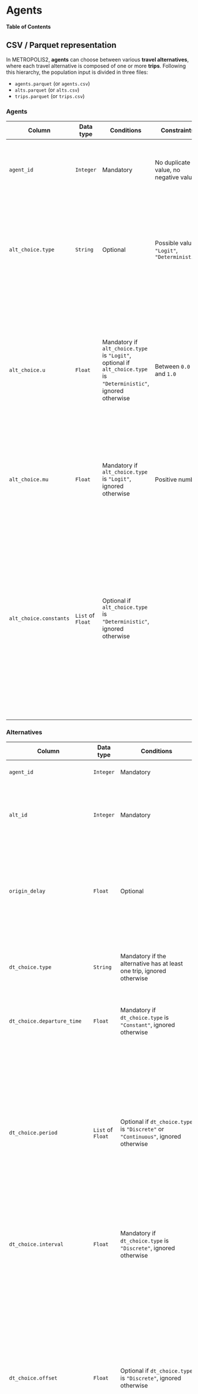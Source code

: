 # Agents

**Table of Contents**

<!-- toc -->

## CSV / Parquet representation

In METROPOLIS2, **agents** can choose between various **travel alternatives**, where each travel
alternative is composed of one or more **trips**.
Following this hierarchy, the population input is divided in three files:

- `agents.parquet` (or `agents.csv`)
- `alts.parquet` (or `alts.csv`)
- `trips.parquet` (or `trips.csv`)

### Agents

| Column | Data type | Conditions | Constraints | Description |
| ------ | --------- | ---------- | ----------- | ----------- |
| `agent_id` | `Integer` | Mandatory | No duplicate value, no negative value | Identifier of the agent (used to match with the alternatives and used in the output) |
| `alt_choice.type` | `String` | Optional | Possible values: `"Logit"`, `"Deterministic"` | Type of choice model for the choice of an alternative (See [Discrete choice model](#discrete-choice-model)). If `null`, the agent always chooses the first alternative. |
| `alt_choice.u` | `Float` | Mandatory if `alt_choice.type` is `"Logit"`, optional if `alt_choice.type` is `"Deterministic"`, ignored otherwise | Between `0.0` and `1.0` | Standard uniform draw to simulate the chosen alternative using [inverse transform sampling](https://en.wikipedia.org/wiki/Inverse_transform_sampling). For a deterministic choice, it is only used in case of tie and the default value is `0.0` (i.e., the first value is chosen in case of tie). |
| `alt_choice.mu` | `Float` | Mandatory if `alt_choice.type` is `"Logit"`, ignored otherwise | Positive number | Variance of the stochastic terms in the utility function, larger values correspond to "more stochasticity" |
| `alt_choice.constants` | `List` of `Float` | Optional if `alt_choice.type` is `"Deterministic"`, ignored otherwise | | Constant value added to the utility of each alternative. Useful to simulate a Multinomial Logit model (or any other discrete-choice model) with randomly drawn values for the stochastic terms. If the number of constants does not match the number of alternatives, the constants are cycled over. |

### Alternatives

| Column | Data type | Conditions | Constraints | Description |
| ------ | --------- | ---------- | ----------- | ----------- |
| `agent_id` | `Integer` | Mandatory | Value must exist in the `agents` file | Identifier of the agent |
| `alt_id` | `Integer` | Mandatory | No duplicate value over agents, no negative value | Identifier of the agent's alternative (used to match with the trips and used in the output) |
| `origin_delay` | `Float` | Optional | Non-negative number | Time in seconds that the agent has to wait between the chosen departure time and the start of the first trip. Default is zero. |
| `dt_choice.type` | `String` | Mandatory if the alternative has at least one trip, ignored otherwise | Possible values: `"Constant"`, `"Discrete"`, `"Continuous"` | Type of choice model for the departure-time choice (See [Departure-time choice](#departure-time-choice)). |
| `dt_choice.departure_time` | `Float` | Mandatory if `dt_choice.type` is `"Constant"`, ignored otherwise | Non-negative number | Departure time that will always be selected for this alternative |
| `dt_choice.period` | `List` of `Float` | Optional if `dt_choice.type` is `"Discrete"` or `"Continuous"`, ignored otherwise | The list must have exactly two values, both values must be positive, the second value must be larger than the first one, the period must be within the simulation period | Period of time `[t0, t1]` in which the departure time is chosen, where `t0` and `t1` are expressed in number of seconds after midnight. Only relevant for `"Discrete"` and `"Continuous"` departure-time model. If `null`, the departure time is chosen over the entire simulation period. |
| `dt_choice.interval` | `Float` | Mandatory if `dt_choice.type` is `"Discrete"`, ignored otherwise | Positive number | Time in seconds between two intervals of departure time. |
| `dt_choice.offset` | `Float` | Optional if `dt_choice.type` is `"Discrete"`, ignored otherwise | | Offset time (in seconds) added to the selected departure time. If it is zero (default), the selected departure times are always the center of the choice intervals. It is recommanded to set this value to a random uniform number in the interval `[-interval / 2, interval / 2]` so that the departure times are spread uniformly instead an interval. |
| `dt_choice.model.type` | `String` | Mandatory if `dt_choice.type` is `"Discrete"` or `"Continuous"`, ignored otherwise | Possible values: `"Logit"`, `"Deterministic"` (only for `"Discrete"`) | Type of choice model for departure-time choice. |
| `dt_choice.model.u` | `Float` | Mandatory if `dt_choice.type` is `"Discrete"` or `"Continuous"`, ignored otherwise | Between `0.0` and `1.0` | Standard uniform draw to simulate the chosen alternative using [inverse transform sampling](https://en.wikipedia.org/wiki/Inverse_transform_sampling). For a deterministic choice, it is only used in case of tie. |
| `dt_choice.model.mu` | `Float` | Mandatory if `dt_choice.model.type` is `"Logit"`, ignored otherwise | Positive number | Variance of the stochastic terms in the utility function, larger values correspond to "more stochasticity" |
| `dt_choice.model.constants` | `List` of `Float` | Optional if `dt_choice.model.type` is `"Deterministic"`, ignored otherwise | | Constant value added to the utility of each alternative. Useful to simulate a Multinomial Logit model (or any other discrete-choice model) with randomly drawn values for the stochastic terms. If the number of constants does not match the number of alternatives, the constants are cycled over. |
| `constant_utility` | `Float` | Optional | | Constant utility level added to the utility of this alternative. By default, the constant is zero. |
| `alpha` | `Float` | Optional | | Coefficient of degree 1 in the polynomial utility function of the total travel time of the alternative. The value must be expressed in *negative* utility unit per second of travel time, i.e., **positive values represent a utility loss.** This usually corresponds to the "value of travel time savings", divided by 3600. By default, the coefficient is zero. |
| `total_travel_utility.one` | `Float` | Optional | | Coefficient of degree 1 in the polynomial utility function of the total travel time of the alternative. The value must be expressed in utility unit per second of travel time. Compared to a value of time `VOT`, typically expressed as a cost in monetary units per hour, this coefficient should be `-VOT / 3600`. By default, the coefficient is zero. |
| `total_travel_utility.two` | `Float` | Optional | | Coefficient of degree 2 in the polynomial utility function of the total travel time of the alternative. The value must be expressed in utility unit per second of travel time. By default, the coefficient is zero. |
| `total_travel_utility.three` | `Float` | Optional | | Coefficient of degree 3 in the polynomial utility function of the total travel time of the alternative. The value must be expressed in utility unit per second of travel time. By default, the coefficient is zero. |
| `total_travel_utility.four` | `Float` | Optional | | Coefficient of degree 4 in the polynomial utility function of the total travel time of the alternative. The value must be expressed in utility unit per second of travel time. By default, the coefficient is zero. |
| `origin_utility.type` | `String` | Optional | Possible values: `"Linear"` | Type of utility function used for the schedule delay at origin (a function of the departure time from origin of the first trip, before the origin delay is elapsed). If `null`, there is no schedule utility at origin. |
| `origin_utility.tstar` | `String` | Mandatory if `origin_utility.type` is `"Linear"`, ignored otherwise |  | Center of the desired departure-time window from origin, in number of seconds after midnight. |
| `origin_utility.beta` | `String` | Optional if `origin_utility.type` is `"Linear"`, ignored otherwise |  | Penalty for departing earlier than the desired departure time, in utility units per second. **Positive values represent a utility loss.** If `null`, the value is zero. |
| `origin_utility.gamma` | `String` | Optional if `origin_utility.type` is `"Linear"`, ignored otherwise |  | Penalty for departing later than the desired departure time, in utility units per second. **Positive values represent a utility loss.** If `null`, the value is zero. |
| `origin_utility.delta` | `String` | Optional if `origin_utility.type` is `"Linear"`, ignored otherwise | Non-negative number | Length of the desired departure-time window from origin, in seconds. The window is then `[tstar - delta / 2, tstar + delta / 2]`. If `null`, the value is zero. |
| `destination_utility.type` | `String` | Optional | Possible values: `"Linear"` | Type of utility function used for the schedule delay at destination (a function of the arrival time at destination of the last trip, after the trip's stopping time elapses). If `null`, there is no schedule utility at destination. |
| `destination_utility.tstar` | `String` | Mandatory if `destination_utility.type` is `"Linear"`, ignored otherwise |  | Center of the desired arrival-time window at destination, in number of seconds after midnight. |
| `destination_utility.beta` | `String` | Optional if `destination_utility.type` is `"Linear"`, ignored otherwise |  | Penalty for arriving earlier than the desired arrival time, in utility units per second. **Positive values represent a utility loss.** If `null`, the value is zero. |
| `destination_utility.gamma` | `String` | Optional if `destination_utility.type` is `"Linear"`, ignored otherwise |  | Penalty for arriving later than the desired arrival time, in utility units per second. **Positive values represent a utility loss.** If `null`, the value is zero. |
| `destination_utility.delta` | `String` | Optional if `destination_utility.type` is `"Linear"`, ignored otherwise | Non-negative number | Length of the desired arrival-time window at destination, in seconds. The window is then `[tstar - delta / 2, tstar + delta / 2]`. If `null`, the value is zero. |
| `pre_compute_route` | `Boolean` | Optional | | When this alternative is selected, if `true` (default), the routes (for all road trips of this alternative) are computed before the day start. If `false`, the routes are computed when the road trip start which means that the actual departure time is used (not the expected one). Leaving this to `true` is recommanded to make the simulation faster. |


### Trips

| Column | Data type | Conditions | Constraints | Description |
| ------ | --------- | ---------- | ----------- | ----------- |
| `agent_id` | `Integer` | Mandatory | Value must exist in the `agents` file | Identifier of the agent |
| `alt_id` | `Integer` | Mandatory | Value must exist in the `alternatives` file | Identifier of the alternative |
| `trip_id` | `Integer` | Mandatory | No duplicate value over alternatives, no negative value | Identifier of the alternative's trip (used in the output) |
| `class.type` | `String` | Mandatory | Possible values: `"Road"`, `"Virtual"` | Type of the trip (See [Trip types](#trip-types)) |
| `class.origin` | `Integer` | Mandatory if `class.type` is `"Road"`, ignored otherwise | Value must match the id of a node in the road network | Origin node of the trip. |
| `class.destination` | `Integer` | Mandatory if `class.type` is `"Road"`, ignored otherwise | Value must match the id of a node in the road network | Destination node of the trip. |
| `class.vehicle` | `Integer` | Mandatory if `class.type` is `"Road"`, ignored otherwise | Value must match the id of a vehicle type | Identifier of the vehicle type to be used for this trip. |
| `class.route` | `List` of `Integer` | Optional if `class.type` is `"Road"`, ignored otherwise | All values must match the id of an edge in the road network | Route to be followed by the agent when taking this trip. If `null`, the fastest route at the time of departure is taken. |
| `class.travel_time` | `Float` | Optional if `class.type` is `"Virtual"`, ignored otherwise | Non-negative number | Exogenous travel time of this trip, in seconds. If `null`, the travel time is zero. |
| `stopping_time` | `Float` | Optional | Non-negative number | Time in seconds that the agent spends at the trip's destination before starting the next trip. In an activity-based model, this would correspond to the activity duration. |
| `constant_utility` | `Float` | Optional | | Constant utility level added to the utility of this trip. By default, the constant is zero. |
| `alpha` | `Float` | Optional | | Coefficient of degree 1 in the polynomial utility function of the travel time of this trip. The value must be expressed in negative utility unit per second of travel time, i.e., **positive values represent a utility loss.** This usually corresponds to the "value of travel time savings", divided by 3600. By default, the coefficient is zero. |
| `travel_utility.one` | `Float` | Optional | | Coefficient of degree 1 in the polynomial utility function of the travel time of this trip. The value must be expressed in utility unit per second of travel time. By default, the coefficient is zero. |
| `travel_utility.two` | `Float` | Optional | | Coefficient of degree 2 in the polynomial utility function of the travel time of this trip. The value must be expressed in utility unit per second of travel time. By default, the coefficient is zero. |
| `travel_utility.three` | `Float` | Optional | | Coefficient of degree 3 in the polynomial utility function of the travel time of this trip. The value must be expressed in utility unit per second of travel time. By default, the coefficient is zero. |
| `travel_utility.four` | `Float` | Optional | | Coefficient of degree 4 in the polynomial utility function of the travel time of this trip. The value must be expressed in utility unit per second of travel time. By default, the coefficient is zero. |
| `schedule_utility.type` | `String` | Optional | Possible values: `"Linear"` | Type of utility function used for the schedule delay at destination (a function of the arrival time at destination of this trip). If `null`, there is no schedule utility for this trip. |
| `schedule_utility.tstar` | `String` | Mandatory if `schedule_utility.type` is `"Linear"`, ignored otherwise |  | Center of the desired arrival-time window at destination, in number of seconds after midnight. |
| `schedule_utility.beta` | `String` | Optional if `schedule_utility.type` is `"Linear"`, ignored otherwise |  | Penalty for arriving earlier than the desired arrival time, in utility units per second. **Positive values represent a utility loss.** If `null`, the value is zero. |
| `schedule_utility.gamma` | `String` | Optional if `schedule_utility.type` is `"Linear"`, ignored otherwise |  | Penalty for arriving later than the desired arrival time, in utility units per second. **Positive values represent a utility loss.** If `null`, the value is zero. |
| `schedule_utility.delta` | `String` | Optional if `schedule_utility.type` is `"Linear"`, ignored otherwise | Non-negative number | Length of the desired arrival-time window at destination, in seconds. The window is then `[tstar - delta / 2, tstar + delta / 2]`. If `null`, the value is zero. |


### Additional constraints

- At least one alternative in `alts.parquet` for each `agent_id` in `agents.parquet`.
- For each trip in `trips.parquet`, a corresponding pair `(agent_id, alt_id)` must exist in
  `alts.parquet`.

## Modeling considerations

### No-trip alternatives

It is not mandatory to have at least one trip for each alternative.
When there is an alternative with no trip, the agent will simply not travel during the simulated
day.
The `constant_utility` parameter can be used at the alternative-level to set the utility of the
alternative.

### Discrete Choice Model

In METROPOLIS2, there are two types of discrete choice models: **Deterministic** and **Logit**.

#### Deterministic choice model

With a deterministic choice model, the alternative with the largest utility is chosen.

A deterministic choice model can have up to two parameters: `u` and `constants`.
The parameter `u` must be a `float` between `0.0` and `1.0`.
This parameter is only used in case of tie (there are two or more alternatives with the exact same
utility).
If there are two such alternatives, the first one is chosen if `u <= 0.5`; the second one is chosen
otherwise.
If there are three such alternatives, the first one is chosen is `u <= 0.33`; the second one is
chosen if `0.33 < u <= 0.67`; and the third one is chosen otherwise.
And so on for 4 or more alternatives.

The parameter `constants` is a list of values which are added to the utility of each alternative
before the choice is computed.
If the number of constants does not match the number of alternatives, the values are cycled over.
For example, assume that there are three alternatives with utility `[1.0, 2.0, 3.0]`.
If the given constants are `[0.1, 0.5]`, then the final utilities used to make the choice will be:
`[1.1, 2.5, 3.1]` (the first constant is used twice).
If the given constants are `[0.1, 0.5, 0.7, 0.9]`, then the final utilities used to make the choice
will be: `[1.1, 2.5, 3.7]` (the last constant is ignored).
A few considerations should be noted:

- The constants can be used to represent the draws of random perturbations in a discrete-choice
  model. For example, to simulate a Probit in METROPOLIS2, you can draw as many Gaussian random
  variables as there are alternatives and put the draws in the `constants` parameter.
- For travel alternatives (`alt_choice.type`), it is recommended to add the constant value to the
  utility of the alternative directly (`constant_utility` parameter). This is not possible however
  when using a deterministic choice model for the departure-time choice (`dt_choice.model.type`).
- It is recommended to set as many constants as there are alternatives to prevent confusion.
- In the output, the constant value for the selected alternative is not return in the `utility` of
  this alternative. It is part of the `expected_utility` however.


#### Logit choice model

With a Logit choice model, alternatives are chosen with a probability given by the Multinomial Logit
formula:

\\[
    p\_j = \frac{e^{V\_j / \mu}}{\sum_{j'} e^{V\_{j'} / \mu}}.
\\]

A Logit choice model has two parameters:

- `u` (`float` between `0.0` and `1.0`)
- `mu` (`float` larger than `0.0`)

The parameter `mu` represents the variance of the extreme-value distributed random terms in the
Logit theory.

The parameter `u` indicates how the alternative is chosen from the Logit probabilities (See [Inverse
transform sampling](https://en.wikipedia.org/wiki/Inverse_transform_sampling)).

### Departure-Time Choice

There are three possible types for the departure-time choice of an alternative: Constant, Discrete,
Continuous.

#### Constant

There is no choice, the departure time for the alternative is always equal to the given
departure-time (`dt_choice.departure_time`).

The `expected_utility` of this alternative is equal to the utility computed for this departure time,
using the expected travel time.

#### Discrete

The agent chooses a departure-time among various departure-time intervals, of equal length.

The choice intervals depends on the parameters `dt_choice.period` and `dt_choice.interval`.
For example, if the period is [08:00, 09:00] and the interval is 20 minutes, the choice intervals
are [08:00, 08:20], [08:20, 08:40] and [08:40, 09:00].
The choice is then computed based on the expected utilities at the center of the intervals (i.e., at
08:10, 08:30 and 08:50 in the example), using a [Discrete choice model](#discrete-choice-model).

The `dt_choice.offset` parameter can be used to shift the selected departure time.
For example, if the agent selects the interval [08:20, 08:40] and the offset is `-120`, the selected
departure time will be 08:28 (the center 08:30, minus 2 minutes for the offset).
It is recommended to set the offset value to uniform draws in the interval `[-interval_length / 2,
interval_length / 2]` so that the departure times are uniformly spread in the chosen departure
time intervals.

#### Continuous

A departure time is chosen with a probability given by the Continuous Logit formula:

\\[
    p(t) = \frac{e^{V(t) / \mu}}{\int\_{t\_0}^{t\_1} e^{V(\tau) / \mu} \text{d} \tau},
\\]

where \\( [t\_0, t\_1] \\) is the period of the departure-time choice (parameter
`dt_choice.period`).

The only possible choice model for a continuous departure-time choice is `"Logit"`, with parameters
`u` and `mu`.

### Trip types

There are two types of trips: road and virtual.

#### Road trips

Road trips represent a trip on the road network from a given origin to a given destination, using a
given vehicle type.
The parameter `class.route` can be used to force the vehicle to follow a route.

#### Virtual trips

Virtual trips represent a trip with an exogenous travel time (independent of the other agents'
choices).
